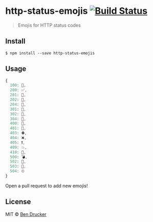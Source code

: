 # http-status-emojis [![Build Status](https://travis-ci.org/bendrucker/http-status-emojis.svg?branch=master)](https://travis-ci.org/bendrucker/http-status-emojis)

> Emojis for HTTP status codes


## Install

```
$ npm install --save http-status-emojis
```


## Usage

```js
{
  100: 🏁,
  200: ✅,
  201: 📝,
  202: 🔄,
  204: 💭,
  301: 🚚,
  302: 🔎,
  304: 💠,
  400: 🚫,
  401: 🔐,
  403: ⛔️,
  404: ❌,
  405: ❗,
  409: 💥,
  410: 💨,
  500: 💣,
  502: 🚧,
  503: 🚨,
  504: ⏲
}
```

Open a pull request to add new emojis!


## License

MIT © [Ben Drucker](http://bendrucker.me)
